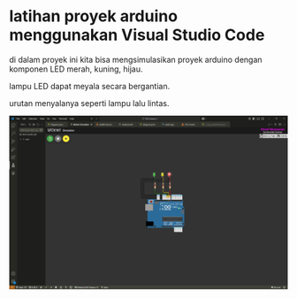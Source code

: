 # latihan proyek arduino menggunakan Visual Studio Code

di dalam proyek ini kita bisa mengsimulasikan proyek arduino dengan komponen LED merah, kuning, hijau.

lampu LED dapat meyala secara bergantian.

urutan menyalanya seperti lampu lalu lintas. 

 ![Screen Shot project LED](
 https://github.com/AbdurrachmanAhnaf/LED-Arduino-1/blob/main/screenshot/Screenshot%202025-02-15%20083741.png?raw=true)
